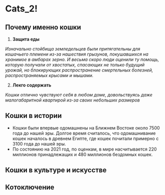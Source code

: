 # Cats_2!
## Почему именно кошки
1. **Защита еды**

*Изначально стойбища земледельцев были притягательны для кошачьего племени из-за нашествия грызунов, покушавшихся на хранимое в амбарах зерно. И весьма скоро люди оценили ту помощь, которую получали от хвостатых, спасающих не только будущий урожай, но блокирующих распространение смертельных болезней, распространяемых крысами и мышами.*

2. **Лекго содержать**

*Кошки отлично чувствуют себя в любом доме, довольствуясь даже малогабаритной квартирой из-за своих небольших размеров*
## Кошки в истории
* Кошки были впервые одомашнены на Ближнем Востоке около 7500 года до нашей эры. Долгое время считалось, что одомашнивание кошек началось в древнем Египте, где кошек почитали примерно с 3100 года до нашей эры.
* По состоянию на 2021 год, по оценкам, в мире насчитывается 220 миллионов принадлежащих и 480 миллионов бездомных кошек.
## Кошки в культуре и искусстве
## Котоключение
